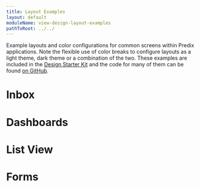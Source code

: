 ```yaml
---
title: Layout Examples
layout: default
moduleName: view-design-layout-examples
pathToRoot: ../../
---
```


Example layouts and color configurations for common screens within Predix applications. Note the flexible use of color breaks to configure layouts as a light theme, dark theme or a combination of the two. These examples are included in the [Design Starter Kit](#/about/start-designing) and the code for many of them can be found [on GitHub](https://github.com/predixdesignsystem/px-sample-layouts).


# Inbox
  <catalog-picture
    title="Light Themed"
    img-src="../../img/guidelines/design/layout-examples/inbox_light"
    img-alt="inbox light theme">
  </catalog-picture>
  <catalog-picture
    title="Mixed Themed"
    img-src="../../img/guidelines/design/layout-examples/inbox_dark_top"
    img-alt="inbox dark top theme">
  </catalog-picture>
  <catalog-picture
    title="Dark Themed"
    img-src="../../img/guidelines/design/layout-examples/inbox_dark"
    img-alt="inbox dark theme">
  </catalog-picture>

# Dashboards
  <catalog-picture
    title="Light Themed"
    img-src="../../img/guidelines/design/layout-examples/dashboard_light"
    img-alt="dashboard light theme">
  </catalog-picture>
  <catalog-picture
    title="Mixed Themed"
    img-src="../../img/guidelines/design/layout-examples/dashboard_dark_top"
    img-alt="dashboard dark top theme">
  </catalog-picture>
  <catalog-picture
    title="Dark Themed"
    img-src="../../img/guidelines/design/layout-examples/dashboard_dark"
    img-alt="dashboard dark theme">
  </catalog-picture>

# List View
  <catalog-picture
    title="Light Themed"
    img-src="../../img/guidelines/design/layout-examples/filtered_list_light"
    img-alt="filtered list light theme">
  </catalog-picture>
  <catalog-picture
    title="Mixed Themed"
    img-src="../../img/guidelines/design/layout-examples/filtered_list_dark_top"
    img-alt="filtered list dark top theme">
  </catalog-picture>
  <catalog-picture
    title="Dark Themed"
    img-src="../../img/guidelines/design/layout-examples/filtered_list_dark"
    img-alt="filtered list dark theme">
  </catalog-picture>

# Forms
  <catalog-picture
    title="Light Themed"
    img-src="../../img/guidelines/design/layout-examples/form_light"
    img-alt="form list light theme">
  </catalog-picture>
  <catalog-picture
    title="Mixed Themed"
    img-src="../../img/guidelines/design/layout-examples/form_dark_top"
    img-alt="form list dark top theme">
  </catalog-picture>
  <catalog-picture
    title="Dark Themed"
    img-src="../../img/guidelines/design/layout-examples/form_dark"
    img-alt="form list dark theme">
  </catalog-picture>
</div>
